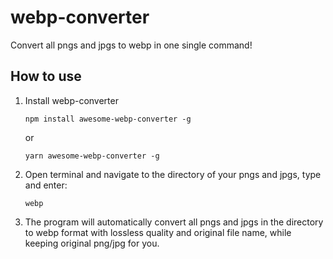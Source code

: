 # webp-converter
Convert all pngs and jpgs to webp in one single command!

## How to use
1. Install webp-converter

   ```
   npm install awesome-webp-converter -g
   ```

   or

   ```
   yarn awesome-webp-converter -g
   ```

   

2. Open terminal and navigate to the directory of your pngs and jpgs, type and enter:

   ```
   webp
   ```

3. The program will automatically convert all pngs and jpgs in the directory to webp format with lossless quality and original file name, while keeping original png/jpg for you.
